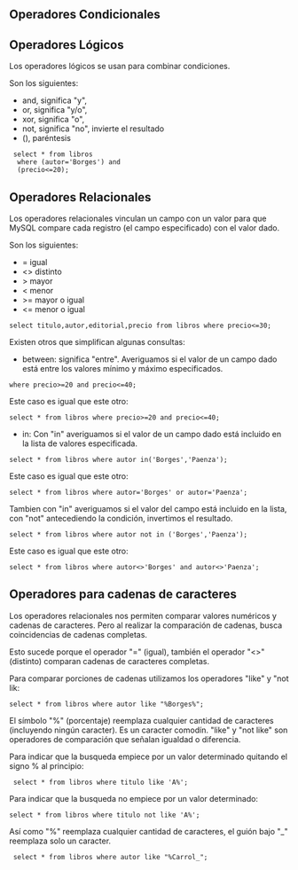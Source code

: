 ## Operadores Condicionales

## Operadores Lógicos
Los operadores lógicos se usan para combinar condiciones.

Son los siguientes:

- and, significa "y",
- or, significa "y/o",
- xor, significa "o",
- not, significa "no", invierte el resultado
- (), paréntesis
````
 select * from libros
  where (autor='Borges') and
  (precio<=20);
````

## Operadores Relacionales
Los operadores relacionales vinculan un campo con un valor para que MySQL compare cada registro (el campo especificado) 
con el valor dado.

Son los siguientes:
- =	igual
- <> distinto
- \> mayor
- <	menor
- \>= mayor o igual
- <= menor o igual
```
select titulo,autor,editorial,precio from libros where precio<=30;
```
Existen otros que simplifican algunas consultas:
- between: significa "entre". Averiguamos si el valor de un campo dado está entre los valores mínimo y máximo especificados.
 ````
where precio>=20 and precio<=40;
 ````
Este caso es igual que este otro:
````
select * from libros where precio>=20 and precio<=40;
````

- in: Con "in" averiguamos si el valor de un campo dado está incluido en la lista de valores especificada.
````           
select * from libros where autor in('Borges','Paenza');
````           
Este caso es igual que este otro:
````
select * from libros where autor='Borges' or autor='Paenza';
````
Tambien con "in" averiguamos si el valor del campo está incluido en la lista, con "not" antecediendo la condición, 
invertimos el resultado.
````
select * from libros where autor not in ('Borges','Paenza');
````
Este caso es igual que este otro:
````
select * from libros where autor<>'Borges' and autor<>'Paenza';
````

## Operadores para cadenas de caracteres  
Los operadores relacionales nos permiten comparar valores numéricos y cadenas de caracteres. Pero al realizar la comparación 
de cadenas, busca coincidencias de cadenas completas.

Esto sucede porque el operador "=" (igual), también el operador "<>" (distinto) comparan cadenas de caracteres completas.
 
Para comparar porciones de cadenas utilizamos los operadores "like" y "not lik:
````
select * from libros where autor like "%Borges%";
````
El símbolo "%" (porcentaje) reemplaza cualquier cantidad de caracteres (incluyendo ningún caracter). Es un caracter comodín. 
"like" y "not like" son operadores de comparación que señalan igualdad o diferencia.

Para indicar que la busqueda empiece por un valor determinado quitando el signo % al principio:
````
 select * from libros where titulo like 'A%';
````
Para indicar que la busqueda no empiece por un valor determinado:
````
select * from libros where titulo not like 'A%';
````

Así como "%" reemplaza cualquier cantidad de caracteres, el guión bajo "_" reemplaza solo un caracter.
````
 select * from libros where autor like "%Carrol_";
````
